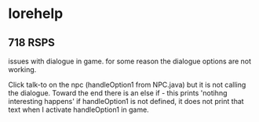 # lorehelp

## 718 RSPS ##

issues with dialogue in game. for some reason the dialogue options are not working.

Click talk-to on the npc (handleOption1 from NPC.java) but it is not calling the dialogue. Toward the end there is an else if - this prints 'notihng interesting happens'
if handleOption1 is not defined, it does not print that text when I activate handleOption1 in game.
